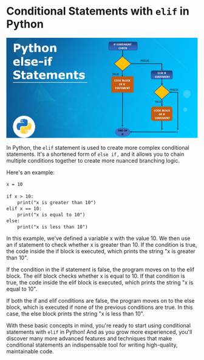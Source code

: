 # Conditional Statements with `elif` in Python

![elif](/img/elif.jpeg)

In Python, the `elif` statement is used to create more complex conditional statements. It's a shortened form of `else if,` and it allows you to chain multiple conditions together to create more nuanced branching logic.

Here's an example:

    x = 10

    if x > 10:
        print("x is greater than 10")
    elif x == 10:
        print("x is equal to 10")
    else:
        print("x is less than 10")


In this example, we've defined a variable x with the value 10. We then use an if statement to check whether x is greater than 10. If the condition is true, the code inside the if block is executed, which prints the string "x is greater than 10".


If the condition in the if statement is false, the program moves on to the elif block. The elif block checks whether x is equal to 10. If that condition is true, the code inside the elif block is executed, which prints the string "x is equal to 10".

If both the if and elif conditions are false, the program moves on to the else block, which is executed if none of the previous conditions are true. In this case, the else block prints the string "x is less than 10".

With these basic concepts in mind, you're ready to start using conditional statements with `elif` in Python! And as you grow more experienced, you'll discover many more advanced features and techniques that make conditional statements an indispensable tool for writing high-quality, maintainable code.
